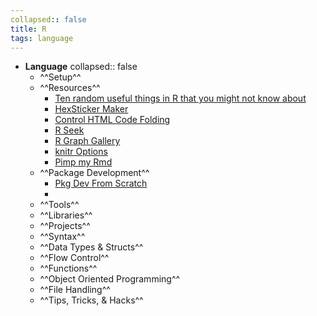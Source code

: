 ```yaml
---
collapsed:: false
title: R
tags: language
---
```


- **Language**
  collapsed:: false
	- ^^Setup^^
	- ^^Resources^^
		- [Ten random useful things in R that you might not know about](https://towardsdatascience.com/ten-random-useful-things-in-r-that-you-might-not-know-about-54b2044a3868)
		- [HexSticker Maker](https://connect.thinkr.fr/hexmake/)
		- [Control HTML Code Folding](https://stackoverflow.com/questions/37755037/how-to-add-code-folding-to-output-chunks-in-rmarkdown-html-documents)
		- [R Seek](https://rseek.org/)
		- [R Graph Gallery](https://www.r-graph-gallery.com/)
		- [knitr Options](https://yihui.org/knitr/options/)
		- [Pimp my Rmd](https://holtzy.github.io/Pimp-my-rmd/)
	- ^^Package Development^^
		- [Pkg Dev From Scratch](https://hilaryparker.com/2014/04/29/writing-an-r-package-from-scratch/)
		-
	- ^^Tools^^
	- ^^Libraries^^
	- ^^Projects^^
	- ^^Syntax^^
	- ^^Data Types & Structs^^
	- ^^Flow Control^^
	- ^^Functions^^
	- ^^Object Oriented Programming^^
	- ^^File Handling^^
	- ^^Tips, Tricks, & Hacks^^